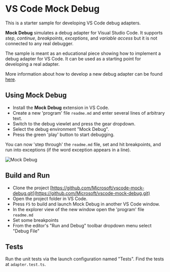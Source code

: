 # VS Code Mock Debug

This is a starter sample for developing VS Code debug adapters.

**Mock Debug** simulates a debug adapter for Visual Studio Code.
It supports _step_, _continue_, _breakpoints_, _exceptions_, and
_variable access_ but it is not connected to any real debugger.

The sample is meant as an educational piece showing how to implement a debug
adapter for VS Code. It can be used as a starting point for developing a real adapter.

More information about how to develop a new debug adapter can be found
[here](https://code.visualstudio.com/docs/extensions/example-debuggers).

## Using Mock Debug

-   Install the **Mock Debug** extension in VS Code.
-   Create a new 'program' file `readme.md` and enter several lines of arbitrary text.
-   Switch to the debug viewlet and press the gear dropdown.
-   Select the debug environment "Mock Debug".
-   Press the green 'play' button to start debugging.

You can now 'step through' the `readme.md` file, set and hit breakpoints, and run into exceptions (if the word exception appears in a line).

![Mock Debug](images/mock-debug.gif)

## Build and Run

-   Clone the project [https://github.com/Microsoft/vscode-mock-debug.git](https://github.com/Microsoft/vscode-mock-debug.git)
-   Open the project folder in VS Code.
-   Press `F5` to build and launch Mock Debug in another VS Code window.
-   In the explorer view of the new window open the 'program' file `readme.md`
-   Set some breakpoints
-   From the editor's "Run and Debug" toolbar dropdown menu select "Debug File"

## Tests

Run the unit tests via the launch configuration named "Tests". Find the tests at `adapter.test.ts`.
